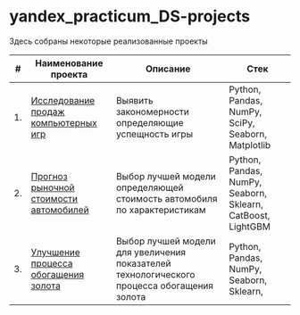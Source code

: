 # yandex_practicum_DS-projects

Здесь собраны некоторые реализованные проекты

| #    | Наименование проекта                | Описание                                                     | Стек                                                         |
| ---- | ------------------------------------------------------------ | ------------------------------------------------------------ | ------------------------------------------------------------ |
| 1.   | [Исследование продаж компьютерных игр](https://github.com/Davimi042607/Portfolio/tree/main/game_sales_analysis) | Выявить закономерности определяющие успещность игры | Python, Pandas, NumPy, SciPy, Seaborn, Matplotlib       |
| 2.   | [Прогноз рыночной стоимости автомобилей](https://github.com/Davimi042607/Portfolio/tree/main/car_price) | Выбор лучшей модели определяющей стоимость автомобиля по характеристикам  | Python, Pandas, NumPy, Seaborn, Sklearn,  CatBoost, LightGBM |
| 3.   |  [Улучшение процесса обогащения золота](https://github.com/aq2003/Portfolio/tree/main/Gold%20Recovery) | Выбор лучшей модели для увеличения показателей технологического процесса обогащения золота | Python, Pandas, NumPy, Seaborn, Sklearn, |
